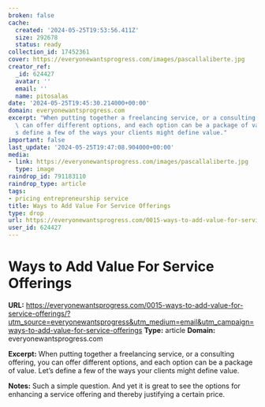 ```yaml
---
broken: false
cache:
  created: '2024-05-25T19:53:56.411Z'
  size: 292678
  status: ready
collection_id: 17452361
cover: https://everyonewantsprogress.com/images/pascallaliberte.jpg
creator_ref:
  _id: 624427
  avatar: ''
  email: ''
  name: pitosalas
date: '2024-05-25T19:45:30.214000+00:00'
domain: everyonewantsprogress.com
excerpt: "When putting together a freelancing service, or a consulting offering, you\
  \ can offer different options, and each option can be a package of value. Let\u2019\
  s define a few of the ways your clients might define value."
important: false
last_update: '2024-05-25T19:47:08.904000+00:00'
media:
- link: https://everyonewantsprogress.com/images/pascallaliberte.jpg
  type: image
raindrop_id: 791183110
raindrop_type: article
tags:
- pricing entrepreneurship service
title: Ways to Add Value For Service Offerings
type: drop
url: https://everyonewantsprogress.com/0015-ways-to-add-value-for-service-offerings/?utm_source=everyonewantsprogress&utm_medium=email&utm_campaign=ways-to-add-value-for-service-offerings
user_id: 624427
---
```


# Ways to Add Value For Service Offerings

**URL:** https://everyonewantsprogress.com/0015-ways-to-add-value-for-service-offerings/?utm_source=everyonewantsprogress&utm_medium=email&utm_campaign=ways-to-add-value-for-service-offerings
**Type:** article
**Domain:** everyonewantsprogress.com

**Excerpt:** When putting together a freelancing service, or a consulting offering, you can offer different options, and each option can be a package of value. Let’s define a few of the ways your clients might define value.

**Notes:**
Such a simple question. And yet it is great to see the options for enhancing a service offering and thereby justifying a certain price. 
